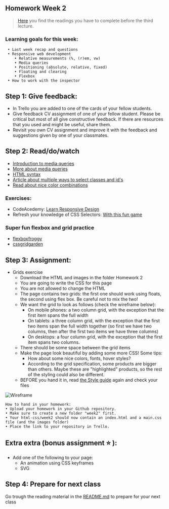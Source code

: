 ## Homework Week 2

>[Here](/Week2/README.md) you find the readings you have to complete before the third lecture.

### Learning goals for this week:
```
 • Last week recap and questions
 • Responsive web development
    • Relative measurements (%, (r)em, vw)
    • Media queries
    • Positioning (absolute, relative, fixed)
    • Floating and clearing
    • Flexbox
 • How to work with the inspector
```

## Step 1: Give feedback:

- In Trello you are added to one of the cards of your fellow students.
- Give feedback CV assignment of one of your fellow student. Please be critical but most of all give constructive feedback. If there are resources that you used and might be useful, share them.
- Revisit you own CV assignment and improve it with the feedback and suggestions given by one of your classmates.  

## Step 2: Read/do/watch
 - [Introduction to media queries](https://teamtreehouse.com/library/css3/media-queries/introduction)
 - [More about media queries](https://css-tricks.com/css-media-queries/)
 - [HTML syntax](http://www.w3schools.com/html/html5_syntax.asp)
 - [Article about multiple ways to select classes and id's](https://css-tricks.com/multiple-class-id-selectors)
 - [Read about nice color combinations](http://www.colorcombos.com/index.html)

### Exercises:
 - CodeAcedemy: [Learn Responsive Design](https://www.codecademy.com/learn/learn-responsive-design)
 - Refresh your knowledge of CSS Selectors: [With this fun game](https://flukeout.github.io/)

### Super fun flexbox and grid practice 
 - [flexboxfroggy](https://flexboxfroggy.com/)
 - [cssgridgarden](http://cssgridgarden.com/)

## Step 3: Assignment:

 - Grids exercise
    - Download the HTML and images in the folder Homework 2
    - You are going to write the CSS for this page
    - You are not allowed to change the HTML
    - The page contains two grids: the first one should work using floats, the second using flex box. Be careful not to mix the two!
    - We want the grid to look as follows (check the wireframe below):
      - On mobile phones: a two column grid, with the exception that the first item spans the full width
      - On tablets: a three column grid, with the exception that the first two items span the full width together (so first we have two columns, then after the first two items we have three columns)
      - On desktops: a four column grid, with the exception that the first item spans two columns.
    - There should be some space between the grid items
    - Make the page look beautiful by adding some more CSS! Some tips:
      - How about some nice colors, fonts, hover styles?
      - According to the grid specification, some products are bigger than others. Maybe these are "highlighted" products, so the rest of the styling could also be different.
    - BEFORE you hand it in, read [the Style guide](http://www.w3schools.com/html/html5_syntax.asp) again and check your files

![Wireframe](assets/wireframe.png)

```
How to hand in your homework:
• Upload your homework in your Github repository. 
• Make sure to create a new folder "week2" first. 
• Your html-css/week2 should now contain an index.html and a main.css file (and the images folder)
• Place the link to your repository in Trello.
```

## Extra extra (bonus assignment :star: ):

- Add one of the following to your page:
    - An animation using CSS keyframes
    - SVG

## Step 4: Prepare for next class

Go trough the reading material in the [README.md](/Week2/README.md) to prepare for your next class
